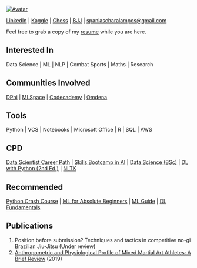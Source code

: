 <a href="https://ibb.co/RPHxprT"><img src="https://i.ibb.co/RPHxprT/molly.jpg" border="0" alt="Avatar"></a>

[LinkedIn](https://www.linkedin.com/in/charalamposspanias/) \| [Kaggle](https://www.kaggle.com/cspanias) \| [Chess](https://www.chess.com/member/spaniasch) \| [BJJ](https://smoothcomp.com/en/profile/101916) \| [spaniascharalampos@gmail.com](spaniascharalampos@gmail.com)  

Feel free to grab a copy of my [resume](https://drive.google.com/file/d/10_o6X0mdp6ivJW7FZl-7LnuP01U0OtPI/view?usp=sharing) while you are here.

## __Interested In__ 
Data Science \| ML \| NLP \| Combat Sports \| Maths \| Research

## __Communities Involved__ 
[DPhi](https://dphi.tech/community/) \| [MLSpace](https://discord.com/invite/4RMwz64gdH) \| [Codecademy](https://www.codecademy.com/) \| [Omdena](https://omdena.com/)

## __Tools__ 
Python | VCS | Notebooks | Microsoft Office | R | SQL | AWS

## __CPD__ 
[Data Scientist Career Path](https://www.codecademy.com/learn/paths/data-science) \| [Skills Bootcamp in AI](https://instituteofcoding.org/skillsbootcamps/course/skills-bootcamp-in-artificial-intelligence/) \| [Data Science (BSc)](https://www.open.ac.uk/courses/statistics/degrees/bsc-data-science-r38) \| [DL with Python (2nd Ed.)](https://www.manning.com/books/deep-learning-with-python) \| [NLTK](https://www.nltk.org/book/)  

## __Recommended__ 
[Python Crash Course](https://nostarch.com/pythoncrashcourse2e) \| [ML for Absolute Beginners](https://www.amazon.co.uk/Machine-Learning-Absolute-Beginners-Introduction/dp/B08RR7GC3C/ref=pd_lpo_1?pd_rd_i=B08RR7GC3C&psc=1) \| [ML Guide](https://ocdevel.com/mlg) \| [DL Fundamentals](https://deeplizard.com/learn/playlist/PLZbbT5o_s2xq7LwI2y8_QtvuXZedL6tQU)

## __Publications__
1. Position before submission? Techniques and tactics in competitive no-gi Brazilian Jiu-Jitsu (Under review)
2. [Anthropometric and Physiological Profile of Mixed Martial Art Athletes: A Brief Review](https://www.mdpi.com/2075-4663/7/6/146) (2019)
